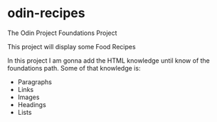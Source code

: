 # odin-recipes
The Odin Project Foundations Project

This project will display some Food Recipes

In this project I am gonna add the HTML knowledge until know of the
foundations path.
Some of that knowledge is:
- Paragraphs
- Links
- Images
- Headings
- Lists
